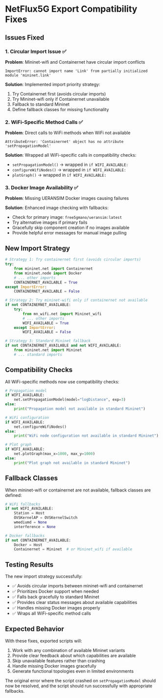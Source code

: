 # NetFlux5G Export Compatibility Fixes

## Issues Fixed

### 1. Circular Import Issue ✅
**Problem**: Mininet-wifi and Containernet have circular import conflicts
```
ImportError: cannot import name 'Link' from partially initialized module 'mininet.link'
```

**Solution**: Implemented import priority strategy:
1. Try Containernet first (avoids circular imports)
2. Try Mininet-wifi only if Containernet unavailable  
3. Fallback to standard Mininet
4. Define fallback classes for missing functionality

### 2. WiFi-Specific Method Calls ✅
**Problem**: Direct calls to WiFi methods when WiFi not available
```
AttributeError: 'Containernet' object has no attribute 'setPropagationModel'
```

**Solution**: Wrapped all WiFi-specific calls in compatibility checks:
- `setPropagationModel()` → wrapped in `if WIFI_AVAILABLE:`
- `configureWifiNodes()` → wrapped in `if WIFI_AVAILABLE:`  
- `plotGraph()` → wrapped in `if WIFI_AVAILABLE:`

### 3. Docker Image Availability ✅
**Problem**: Missing UERANSIM Docker images causing failures

**Solution**: Enhanced image checking with fallbacks:
- Check for primary image: `free5gmano/ueransim:latest`
- Try alternative images if primary fails
- Gracefully skip component creation if no images available
- Provide helpful error messages for manual image pulling

## New Import Strategy

```python
# Strategy 1: Try containernet first (avoids circular imports)
try:
    from mininet.net import Containernet
    from mininet.node import Docker
    # ... other imports
    CONTAINERNET_AVAILABLE = True
except ImportError:
    CONTAINERNET_AVAILABLE = False

# Strategy 2: Try mininet-wifi only if containernet not available
if not CONTAINERNET_AVAILABLE:
    try:
        from mn_wifi.net import Mininet_wifi
        # ... other imports
        WIFI_AVAILABLE = True
    except ImportError:
        WIFI_AVAILABLE = False

# Strategy 3: Standard Mininet fallback
if not CONTAINERNET_AVAILABLE and not WIFI_AVAILABLE:
    from mininet.net import Mininet
    # ... standard imports
```

## Compatibility Checks

All WiFi-specific methods now use compatibility checks:

```python
# Propagation model
if WIFI_AVAILABLE:
    net.setPropagationModel(model="logDistance", exp=3)
else:
    print("Propagation model not available in standard Mininet")

# WiFi configuration  
if WIFI_AVAILABLE:
    net.configureWifiNodes()
else:
    print("WiFi node configuration not available in standard Mininet")

# Plot graph
if WIFI_AVAILABLE:
    net.plotGraph(max_x=1000, max_y=1000)
else:
    print("Plot graph not available in standard Mininet")
```

## Fallback Classes

When mininet-wifi or containernet are not available, fallback classes are defined:

```python
# WiFi fallbacks
if not WIFI_AVAILABLE:
    Station = Host
    OVSKernelAP = OVSKernelSwitch
    wmediumd = None
    interference = None

# Docker fallbacks
if not CONTAINERNET_AVAILABLE:
    Docker = Host
    Containernet = Mininet  # or Mininet_wifi if available
```

## Testing Results

The new import strategy successfully:
- ✅ Avoids circular imports between mininet-wifi and containernet
- ✅ Prioritizes Docker support when needed
- ✅ Falls back gracefully to standard Mininet
- ✅ Provides clear status messages about available capabilities
- ✅ Handles missing Docker images properly
- ✅ Wraps all WiFi-specific method calls

## Expected Behavior

With these fixes, exported scripts will:
1. Work with any combination of available Mininet variants
2. Provide clear feedback about which capabilities are available
3. Skip unavailable features rather than crashing
4. Handle missing Docker images gracefully
5. Generate functional topologies even in limited environments

The original error where the script crashed on `setPropagationModel` should now be resolved, and the script should run successfully with appropriate fallbacks.
